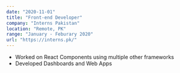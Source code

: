 ```yaml
---
date: "2020-11-01"
title: "Front-end Developer"
company: "Interns Pakistan"
location: "Remote, PK"
range: "January - Feburary 2020"
url: "https://interns.pk/"
---
```


- Worked on React Components using multiple other frameworks
- Developed Dashboards and Web Apps
